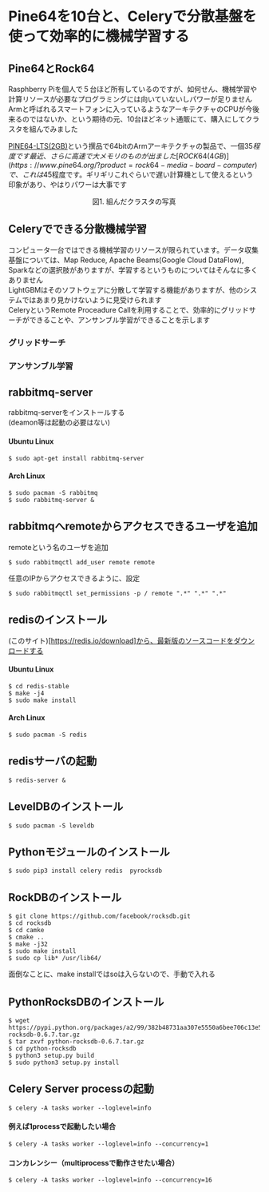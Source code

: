 # Pine64を10台と、Celeryで分散基盤を使って効率的に機械学習する

## Pine64とRock64
Rasphberry Piを個人で５台ほど所有しているのですが、如何せん、機械学習や計算リソースが必要なプログラミングには向いていないしパワーが足りません  
Armと呼ばれるスマートフォンに入っているようなアーキテクチャのCPUが今後来るのではないか、という期待の元、10台ほどネット通販にて、購入にしてクラスタを組んでみました  

[PINE64-LTS(2GB)](https://www.pine64.org/?product=pine-a64-lts)という撰品で64bitのArmアーキテクチャの製品で、一個$35程度です  
最近、さらに高速で大メモリのものが出ました  
[ROCK64(4GB)](https://www.pine64.org/?product=rock64-media-board-computer)で、これは$45程度です。ギリギリこれぐらいで遅い計算機として使えるという印象があり、やはりパワーは大事です  

<div align="center"> 図1. 組んだクラスタの写真 </div>

## Celeryでできる分散機械学習
コンピュータ一台ではできる機械学習のリソースが限られています。データ収集基盤については、Map Reduce, Apache Beams(Google Cloud DataFlow), Sparkなどの選択肢がありますが、学習するというものについてはそんなに多くありません  
LightGBMはそのソフトウェアに分散して学習する機能がありますが、他のシステムではあまり見かけないように見受けられます  
CeleryというRemote Proceadure Callを利用することで、効率的にグリッドサーチができることや、アンサンブル学習ができることを示します   

### グリッドサーチ

### アンサンブル学習


## rabbitmq-server

rabbitmq-serverをインストールする  
(deamon等は起動の必要はない)  
#### Ubuntu Linux
```console
$ sudo apt-get install rabbitmq-server
```
#### Arch Linux
```console
$ sudo pacman -S rabbitmq
$ sudo rabbitmq-server &
```

## rabbitmqへremoteからアクセスできるユーザを追加
remoteという名のユーザを追加
```cosnole
$ sudo rabbitmqctl add_user remote remote
```
任意のIPからアクセスできるように、設定
```console
$ sudo rabbitmqctl set_permissions -p / remote ".*" ".*" ".*"
```

## redisのインストール
(このサイト)[https://redis.io/download]から、最新版のソースコードをダウンロードする  
#### Ubuntu Linux
```console
$ cd redis-stable
$ make -j4
$ sudo make install
```
#### Arch Linux
```cosnole
$ sudo pacman -S redis
```

## redisサーバの起動
```console
$ redis-server &
```
## LevelDBのインストール
```cosnole
$ sudo pacman -S leveldb
```

## Pythonモジュールのインストール
```cosnole
$ sudo pip3 install celery redis  pyrocksdb
```

## RockDBのインストール
```cosnole
$ git clone https://github.com/facebook/rocksdb.git
$ cd rocksdb
$ cd camke 
$ cmake ..
$ make -j32
$ sudo make install
$ sudo cp lib* /usr/lib64/
```
面倒なことに、make installではsoは入らないので、手動で入れる

## PythonRocksDBのインストール
```console
$ wget https://pypi.python.org/packages/a2/99/382b48731aa307e5550a6bee706c13e5df73638f4188ae4fc2a455e3d26b/python-rocksdb-0.6.7.tar.gz
$ tar zxvf python-rocksdb-0.6.7.tar.gz
$ cd python-rocksdb
$ python3 setup.py build
$ sudo python3 setup.py install
```

## Celery Server processの起動
```console
$ celery -A tasks worker --loglevel=info
```
#### 例えば1processで起動したい場合
```console
$ celery -A tasks worker --loglevel=info --concurrency=1
```
#### コンカレンシー（multiprocessで動作させたい場合）
```console
$ celery -A tasks worker --loglevel=info --concurrency=16
```
　


